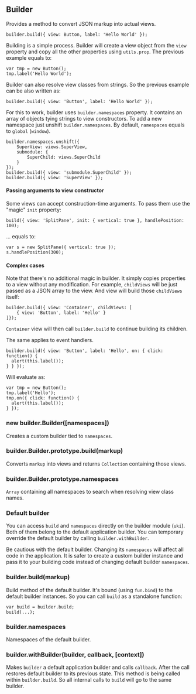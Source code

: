 ## Builder

Provides a method to convert JSON markup into actual views.

    builder.build({ view: Button, label: 'Hello World' });

Building is a simple process. Builder will create a view object from
the `view` property and copy all the other properties using `utils.prop`.
The previous example equals to:

    var tmp = new Button();
    tmp.label('Hello World');

Builder can also resolve view classes from strings. So the previous example
can be also written as:

    builder.build({ view: 'Button', label: 'Hello World' });

For this to work, builder uses `builder.namespaces` property. It contains
an array of objects tying strings to view constructors. To add a new namespace
just unshift `builder.namespaces`. By default, `namespaces` equals to `global`
(`window`).

    builder.namespaces.unshift({
        SuperView: views.SuperView,
        submodule: {
            SuperChild: views.SuperChild
        }
    });
    builder.build({ view: 'submodule.SuperChild' });
    builder.build({ view: 'SuperView' });

#### Passing arguments to view constructor

Some views can accept construction-time arguments. To pass them use the
"magic" `init` property:

    build({ view: 'SplitPane', init: { vertical: true }, handlePosition: 100);

... equals to:

    var s = new SplitPane({ vertical: true });
    s.handlePosition(300);

#### Complex cases

Note that there's no additional magic in builder. It simply copies properties to
a view without any modification. For example, `childViews` will be just passed
as a JSON array to the view. And view will build those `childViews` itself:

    builder.build({ view: 'Container', childViews: [
        { view: 'Button', label: 'Hello' }
    ]});

`Container` view will then call `builder.build` to continue building its children.

The same applies to event handlers.

    builder.build({ view: 'Button', label: 'Hello', on: { click: function() {
      alert(this.label());
    } } });

Will evaluate as:

    var tmp = new Button();
    tmp.label('Hello');
    tmp.on({ click: function() {
      alert(this.label());
    } });

### new builder.Builder([namespaces])

Creates a custom builder tied to `namespaces`.

### builder.Builder.prototype.build(markup)

Converts `markup` into views and returns `Collection` containing those views.

### builder.Builder.prototype.namespaces

`Array` containing all namespaces to search when resolving view class names.

### Default builder

You can access `build` and `namespaces` directly on the builder module (`uki`).
Both of them belong to the default application builder. You can
temporary override the default builder by calling `builder.withBuilder`.

Be cautious with the default builder. Changing its `namespaces` will
affect all code in the application. It is safer to create a custom builder
instance and pass it to your building code instead of changing default
builder `namespaces`.

### builder.build(markup)

Build method of the default builder. It's bound (using `fun.bind`) to
the default builder instances. So you can call `build` as a standalone
function:

    var build = builder.build;
    build(...);

### builder.namespaces

Namespaces of the default builder.

### builder.withBuilder(builder, callback, [context])

Makes `builder` a default application builder and calls `callback`. 
After the call restores default builder to its previous state. This method is
being called within `builder.build`. So all internal calls to `build` will go 
to the same builder.
